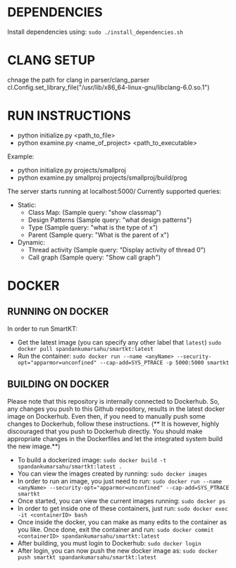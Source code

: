 # DEPENDENCIES

Install dependencies using:
	`sudo ./install_dependencies.sh`

# CLANG SETUP

chnage the path for clang in parser/clang_parser
cl.Config.set_library_file("/usr/lib/x86_64-linux-gnu/libclang-6.0.so.1")

# RUN INSTRUCTIONS

* python initialize.py <path_to_file>
* python examine.py <name_of_project> <path_to_executable>

Example:

* python initialize.py projects/smallproj
* python examine.py smallproj projects/smallproj/build/prog

The server starts running at localhost:5000/
Currently supported queries:

* Static:
	* Class Map: (Sample query: "show classmap")
	* Design Patterns (Sample query: "what design patterns")
	* Type (Sample query: "what is the type of x")
	* Parent (Sample query: "What is the parent of x")
* Dynamic:
	* Thread activity (Sample query: "Display activity of thread 0")
	* Call graph (Sample query: "Show call graph")

# DOCKER

## RUNNING ON DOCKER
In order to run SmartKT:
* Get the latest image (you can specify any other label that `latest`)
	`sudo docker pull spandankumarsahu/smartkt:latest`
* Run the container:
	`sudo docker run --name <anyName> --security-opt="apparmor=unconfined" --cap-add=SYS_PTRACE -p 5000:5000 smartkt`


## BUILDING ON DOCKER

Please note that this repository is internally connected to Dockerhub. So, any changes you push to this Github
repository, results in the latest docker image on Dockerhub. Even then, if you need to manually push some changes
to Dockerhub, follow these instructions. (** It is however, highly discouraged that you push to Dockerhub directly.
You should make appropriate changes in the Dockerfiles and let the integrated system build the new image.**)

* To build a dockerized image:
	`sudo docker build -t spandankumarsahu/smartkt:latest .`
* You can view the images created by running:
	`sudo docker images`
* In order to run an image, you just need to run:
	`sudo docker run --name <anyName> --security-opt="apparmor=unconfined" --cap-add=SYS_PTRACE smartkt`
* Once started, you can view the current images running:
	`sudo docker ps`
* In order to get inside one of these containers, just run:	
	`sudo docker exec -it <containerID> bash`
* Once inside the docker, you can make as many edits to the container as you like. Once done, exit the container and run:
	`sudo docker commit <containerID> spandankumarsahu/smartkt:latest`
* After building, you must login to Dockerhub:
	`sudo docker login`
* After login, you can now push the new docker image as:
	`sudo docker push smartkt spandankumarsahu/smartkt:latest`

